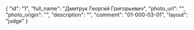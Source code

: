 {
    "id": "1",
    "full_name": "Дмитрук Георгий Григорьевич",
    "photo_url": "",
    "photo_origin": "",
    "description": "",
    "comment": "01-000-03-01",
    "layout": "judge"
}